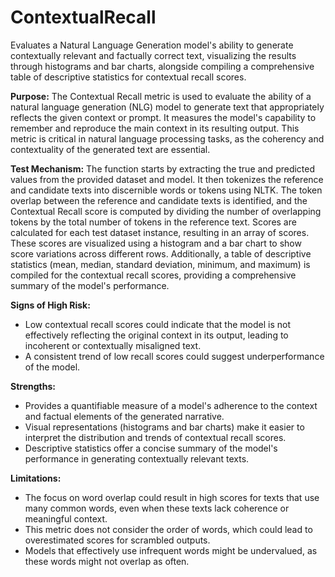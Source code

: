 # ContextualRecall

Evaluates a Natural Language Generation model's ability to generate contextually relevant and factually correct text, visualizing the results through histograms and bar charts, alongside compiling a comprehensive table of descriptive statistics for contextual recall scores.

**Purpose:**
The Contextual Recall metric is used to evaluate the ability of a natural language generation (NLG) model to generate text that appropriately reflects the given context or prompt. It measures the model's capability to remember and reproduce the main context in its resulting output. This metric is critical in natural language processing tasks, as the coherency and contextuality of the generated text are essential.

**Test Mechanism:**
The function starts by extracting the true and predicted values from the provided dataset and model. It then tokenizes the reference and candidate texts into discernible words or tokens using NLTK. The token overlap between the reference and candidate texts is identified, and the Contextual Recall score is computed by dividing the number of overlapping tokens by the total number of tokens in the reference text. Scores are calculated for each test dataset instance, resulting in an array of scores. These scores are visualized using a histogram and a bar chart to show score variations across different rows. Additionally, a table of descriptive statistics (mean, median, standard deviation, minimum, and maximum) is compiled for the contextual recall scores, providing a comprehensive summary of the model's performance.

**Signs of High Risk:**
- Low contextual recall scores could indicate that the model is not effectively reflecting the original context in its output, leading to incoherent or contextually misaligned text.
- A consistent trend of low recall scores could suggest underperformance of the model.

**Strengths:**
- Provides a quantifiable measure of a model's adherence to the context and factual elements of the generated narrative.
- Visual representations (histograms and bar charts) make it easier to interpret the distribution and trends of contextual recall scores.
- Descriptive statistics offer a concise summary of the model's performance in generating contextually relevant texts.

**Limitations:**
- The focus on word overlap could result in high scores for texts that use many common words, even when these texts lack coherence or meaningful context.
- This metric does not consider the order of words, which could lead to overestimated scores for scrambled outputs.
- Models that effectively use infrequent words might be undervalued, as these words might not overlap as often.